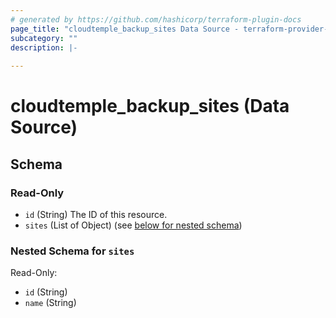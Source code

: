 ```yaml
---
# generated by https://github.com/hashicorp/terraform-plugin-docs
page_title: "cloudtemple_backup_sites Data Source - terraform-provider-cloudtemple"
subcategory: ""
description: |-
  
---
```


# cloudtemple_backup_sites (Data Source)





<!-- schema generated by tfplugindocs -->
## Schema

### Read-Only

- `id` (String) The ID of this resource.
- `sites` (List of Object) (see [below for nested schema](#nestedatt--sites))

<a id="nestedatt--sites"></a>
### Nested Schema for `sites`

Read-Only:

- `id` (String)
- `name` (String)


